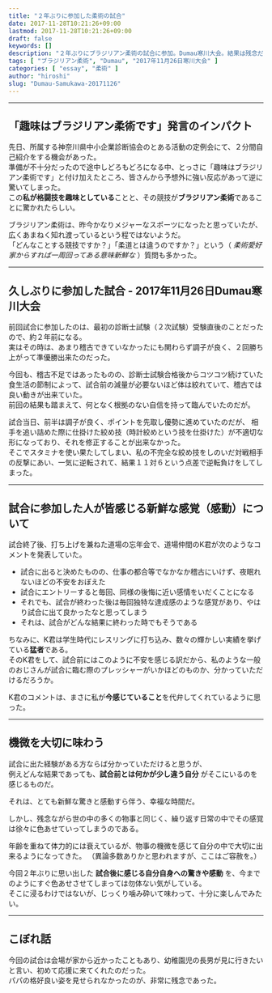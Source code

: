 ```yaml
---
title: "２年ぶりに参加した柔術の試合"
date: 2017-11-28T10:21:26+09:00
lastmod: 2017-11-28T10:21:26+09:00
draft: false
keywords: []
description: "２年ぶりにブラジリアン柔術の試合に参加。Dumau寒川大会。結果は残念だったが、試合に出た後に感じる特別な感覚（感動）のことを思い出したので、忘れないうちに記録する。"
tags: [ "ブラジリアン柔術", "Dumau", "2017年11月26日寒川大会" ]
categories: [ "essay", "柔術" ]
author: "hiroshi"
slug: "Dumau-Samukawa-20171126"
---
```


---

## 「趣味はブラジリアン柔術です」発言のインパクト
先日、所属する神奈川県中小企業診断協会のとある活動の定例会にて、２分間自己紹介をする機会があった。  
準備が不十分だったので途中しどろもどろになる中、とっさに「趣味はブラジリアン柔術です」と付け加えたところ、皆さんから予想外に強い反応があって逆に驚いてしまった。  
この**私が格闘技を趣味としている**ことと、その競技が**ブラジリアン柔術**であることに驚かれたらしい。  

ブラジリアン柔術は、昨今かなりメジャーなスポーツになったと思っていたが、広くあまねく知れ渡っているという程ではないようだ。  
「どんなことする競技ですか？」「柔道とは違うのですか？」という（ *柔術愛好家からすれば一周回ってある意味新鮮な* ）質問も多かった。

---

## 久しぶりに参加した試合 - 2017年11月26日Dumau寒川大会
前回試合に参加したのは、最初の診断士試験（２次試験）受験直後のことだったので、約２年前になる。  
実はその時は、あまり稽古できていなかったにも関わらず調子が良く、２回勝ち上がって準優勝出来たのだった。  

今回も、稽古不足ではあったものの、診断士試験合格後からコツコツ続けていた食生活の節制によって、試合前の減量が必要ないほど体は絞れていて、稽古では良い動きが出来ていた。  
前回の結果も踏まえて、何となく根拠のない自信を持って臨んでいたのだが。  

試合当日、前半は調子が良く、ポイントを先取し優勢に進めていたのだが、
相手を追い詰めた際に仕掛けた絞め技（時計絞めという技を仕掛けた）が不適切な形になっており、それを修正することが出来なかった。  
そこでスタミナを使い果たしてしまい、私の不完全な絞め技をしのいだ対戦相手の反撃にあい、一気に逆転されて、結果１１対６という点差で逆転負けをしてしまった。

---

## 試合に参加した人が皆感じる新鮮な感覚（感動）について
試合終了後、打ち上げを兼ねた道場の忘年会で、道場仲間のK君が次のようなコメントを発表していた。  

- 試合に出ると決めたものの、仕事の都合等でなかなか稽古にいけず、夜眠れないほどの不安をおぼえた
- 試合にエントリーすると毎回、同様の後悔に近い感情をいだくことになる
- それでも、試合が終わった後は毎回独特な達成感のような感覚があり、やはり試合に出て良かったなと思ってしまう
- それは、試合がどんな結果に終わった時でもそうである

ちなみに、K君は学生時代にレスリングに打ち込み、数々の輝かしい実績を挙げている**猛者**である。  
そのK君をして、試合前にはこのように不安を感じる訳だから、私のような一般のおじさんが試合に臨む際のプレッシャーがいかほどのものか、分かっていただけるだろうか。  

K君のコメントは、まさに私が**今感じていること**を代弁してくれているように思った。  

---

## 機微を大切に味わう

試合に出た経験がある方ならば分かっていただけると思うが、  
例えどんな結果であっても、**試合前とは何かが少し違う自分** がそこにいるのを感じるものだ。  

それは、とても新鮮な驚きと感動すら伴う、幸福な時間だ。  

しかし、残念ながら世の中の多くの物事と同じく、繰り返す日常の中でその感覚は徐々に色あせていってしまうのである。  

年齢を重ねて体力的には衰えているが、物事の機微を感じて自分の中で大切に出来るようになってきた。
（異論多数ありかと思われますが、ここはご容赦を。）  

今回２年ぶりに思い出した **試合後に感じる自分自身への驚きや感動** を、今までのようにすぐ色あせさせてしまっては勿体ない気がしている。  
そこに浸るわけではないが、じっくり噛み砕いて味わって、十分に楽しんでみたい。  

---

## こぼれ話

今回の試合は会場が家から近かったこともあり、幼稚園児の長男が見に行きたいと言い、初めて応援に来てくれたのだった。  
パパの格好良い姿を見せられなかったのが、非常に残念であった。  
